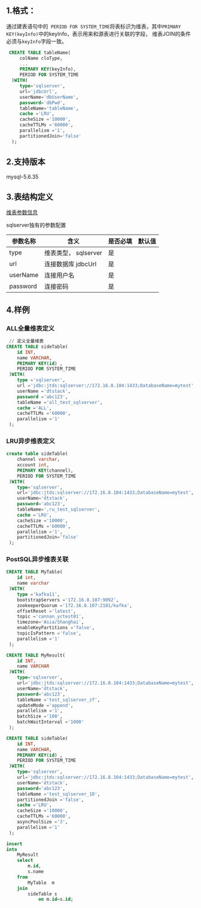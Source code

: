 ## 1.格式：

通过建表语句中的` PERIOD FOR SYSTEM_TIME`将表标识为维表，其中`PRIMARY KEY(keyInfo)`中的keyInfo，表示用来和源表进行关联的字段，
  维表JOIN的条件必须与`keyInfo`字段一致。

```sql
 CREATE TABLE tableName(
     colName cloType,
     ...
     PRIMARY KEY(keyInfo),
     PERIOD FOR SYSTEM_TIME
  )WITH(
     type='sqlserver',
     url='jdbcUrl',
     userName='dbUserName',
     password='dbPwd',
     tableName='tableName',
     cache ='LRU',
     cacheSize ='10000',
     cacheTTLMs ='60000',
     parallelism ='1',
     partitionedJoin='false'
  );
```

## 2.支持版本

 mysql-5.6.35

## 3.表结构定义

 [维表参数信息](sideParams.md)

sqlserver独有的参数配置

| 参数名称 | 含义                 | 是否必填 | 默认值 |
| -------- | -------------------- | -------- | ------ |
| type     | 维表类型， sqlserver | 是       |        |
| url      | 连接数据库 jdbcUrl   | 是       |        |
| userName | 连接用户名           | 是       |        |
| password | 连接密码             | 是       |        |

## 4.样例

### ALL全量维表定义

```sql
 // 定义全量维表
CREATE TABLE sideTable(
    id INT,
    name VARCHAR,
    PRIMARY KEY(id) ,
    PERIOD FOR SYSTEM_TIME
 )WITH(
    type ='sqlserver',
    url ='jdbc:jtds:sqlserver://172.16.8.104:1433;DatabaseName=mytest',
    userName ='dtstack',
    password ='abc123',
    tableName ='all_test_sqlserver',
    cache ='ALL',
    cacheTTLMs ='60000',
    parallelism ='1'
 );
```


### LRU异步维表定义

```sql
create table sideTable(
    channel varchar,
    xccount int,
    PRIMARY KEY(channel),
    PERIOD FOR SYSTEM_TIME
 )WITH(
    type='sqlserver',
    url='jdbc:jtds:sqlserver://172.16.8.104:1433;DatabaseName=mytest',
    userName='dtstack',
    password='abc123',
    tableName=',ru_test_sqlserver',
    cache ='LRU',
    cacheSize ='10000',
    cacheTTLMs ='60000',
    parallelism ='1',
    partitionedJoin='false'
 );


```

### PostSQL异步维表关联

```sql
CREATE TABLE MyTable(
    id int,
    name varchar
 )WITH(
    type ='kafka11',
    bootstrapServers ='172.16.8.107:9092',
    zookeeperQuorum ='172.16.8.107:2181/kafka',
    offsetReset ='latest',
    topic ='cannan_yctest01',
    timezone='Asia/Shanghai',
    enableKeyPartitions ='false',
    topicIsPattern ='false',
    parallelism ='1'
 );

CREATE TABLE MyResult(
    id INT,
    name VARCHAR
 )WITH(
    type='sqlserver',
    url='jdbc:jtds:sqlserver://172.16.8.104:1433;DatabaseName=mytest',
    userName='dtstack',
    password='abc123',
    tableName ='test_sqlserver_zf',
    updateMode ='append',
    parallelism ='1',
    batchSize ='100',
    batchWaitInterval ='1000'
 );

CREATE TABLE sideTable(
    id INT,
    name VARCHAR,
    PRIMARY KEY(id) ,
    PERIOD FOR SYSTEM_TIME
 )WITH(
    type='sqlserver',
    url='jdbc:jtds:sqlserver://172.16.8.104:1433;DatabaseName=mytest',
    userName='dtstack',
    password='abc123',
    tableName ='test_sqlserver_10',
    partitionedJoin ='false',
    cache ='LRU',
    cacheSize ='10000',
    cacheTTLMs ='60000',
    asyncPoolSize ='3',
    parallelism ='1'
 );

insert   
into
    MyResult
    select
        m.id,
        s.name     
    from
        MyTable  m    
    join
        sideTable s             
            on m.id=s.id;

```

